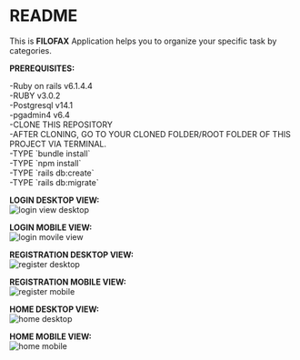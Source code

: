 # README

This is **FILOFAX** Application helps you to organize your specific task by categories.

**PREREQUISITES:** <br/>
  <p>
  -Ruby on rails v6.1.4.4 <br/>
  -RUBY v3.0.2 <br/>
  -Postgresql v14.1 <br/>
  -pgadmin4 v6.4 <br/>
  -CLONE THIS REPOSITORY <br/>
  -AFTER CLONING, GO TO YOUR CLONED FOLDER/ROOT FOLDER OF THIS PROJECT VIA TERMINAL. <br/>
  -TYPE `bundle install` <br/>
  -TYPE `npm install` <br/>
  -TYPE `rails db:create` <br/>
  -TYPE `rails db:migrate`
  </p>
  
  
  

  **LOGIN DESKTOP VIEW:** <br/>
  ![login view desktop](https://scontent.xx.fbcdn.net/v/t1.15752-9/s843x403/274002111_954176475301679_5607417632274335232_n.jpg?_nc_cat=106&ccb=1-5&_nc_sid=aee45a&_nc_ohc=CKM2IPW7a44AX9aLp_B&_nc_ad=z-m&_nc_cid=0&_nc_ht=scontent.xx&oh=03_AVK0xdSRHAwhOJI-jCcqFmOZGbfuHKE_G2pL8je_V4jA2g&oe=62331273)

  **LOGIN MOBILE VIEW:** <br/>
  ![login movile view](https://scontent.xx.fbcdn.net/v/t1.15752-9/s480x480/272628585_522202699194085_3838325129411484105_n.jpg?_nc_cat=106&ccb=1-5&_nc_sid=aee45a&_nc_ohc=2NDYcuLXt5AAX97WJoc&_nc_ad=z-m&_nc_cid=0&_nc_ht=scontent.xx&oh=03_AVJjmLdBkSzkYRkD6I2juvQjV4Rr7d2LiK_QTIGcYIwKjA&oe=6233B145)
  
  **REGISTRATION DESKTOP VIEW:** <br/>
  ![register desktop](https://scontent.xx.fbcdn.net/v/t1.15752-9/p403x403/272690173_3192424174306013_2012495281327035269_n.jpg?_nc_cat=103&ccb=1-5&_nc_sid=aee45a&_nc_ohc=tNKensF6ABsAX95UsPH&_nc_ad=z-m&_nc_cid=0&_nc_ht=scontent.xx&oh=03_AVJm6pHUF7kqhxS-Ol2zB4APiszxmjLNL4ENM9wa-sogbQ&oe=6230FC76)
  
  **REGISTRATION MOBILE VIEW:** <br/>
  ![register mobile](https://scontent.xx.fbcdn.net/v/t1.15752-9/s480x480/272835714_490490179158021_3323419077240876948_n.jpg?_nc_cat=110&ccb=1-5&_nc_sid=aee45a&_nc_ohc=INjsfrnpfq0AX_9TMu2&_nc_ad=z-m&_nc_cid=0&_nc_ht=scontent.xx&oh=03_AVJaJxY48dORk0DPiL3TvD83-rmhq_OAZP6JaE0FcaARew&oe=62340FEB)
  
  **HOME DESKTOP VIEW:** <br/>
  ![home desktop](https://scontent.xx.fbcdn.net/v/t1.15752-9/p403x403/272800628_658230148649234_9058099893166957980_n.jpg?_nc_cat=105&ccb=1-5&_nc_sid=aee45a&_nc_ohc=5i70FhcbeQYAX-v-Ek_&_nc_ad=z-m&_nc_cid=0&_nc_ht=scontent.xx&oh=03_AVKat8SknMFldGyFTrBdueD67Dt39T_NkiXEqb8xDMNUhQ&oe=6233E40A)
  
  **HOME MOBILE VIEW:** <br/>
  ![home mobile](https://scontent.xx.fbcdn.net/v/t1.15752-9/p320x320/272884005_472646567649854_6271949361483680961_n.jpg?_nc_cat=104&ccb=1-5&_nc_sid=aee45a&_nc_ohc=3qpVN2u3o5QAX86CSd8&_nc_ad=z-m&_nc_cid=0&_nc_ht=scontent.xx&oh=03_AVIznT5HvPGWjhNznWAA3HRzBffB27FHb6rkN9k664hmJA&oe=6231606D)
  
  
